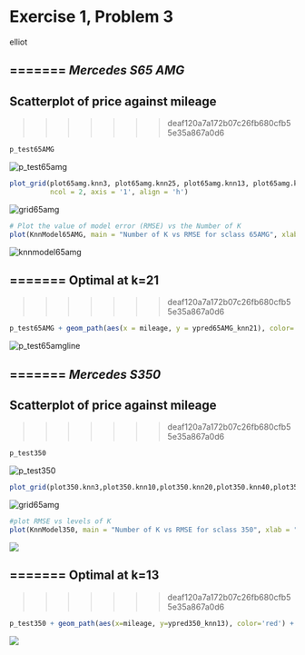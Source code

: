 Exercise 1, Problem 3
================
elliot

=======
***Mercedes S65 AMG***
---
**Scatterplot of price against mileage**
---
>>>>>>> deaf120a7a172b07c26fb680cfb55e35a867a0d6
``` r
p_test65AMG
```

![p_test65amg](https://user-images.githubusercontent.com/47119252/52544364-24e6b100-2d76-11e9-885f-915e7dfa5331.png)


``` r
plot_grid(plot65amg.knn3, plot65amg.knn25, plot65amg.knn13, plot65amg.knn50, plot65amg.knn17, plot65amg.knn100,
          ncol = 2, axis = '1', align = 'h')
```

![grid65amg](https://user-images.githubusercontent.com/47119252/52544371-329c3680-2d76-11e9-9e03-66c97d80f273.png)

``` r
# Plot the value of model error (RMSE) vs the Number of K
plot(KnnModel65AMG, main = "Number of K vs RMSE for sclass 65AMG", xlab = "Number of K Neighbors", ylab = "RMSE (Cross-Validation)")
```

![knnmodel65amg](https://user-images.githubusercontent.com/47119252/52544386-48a9f700-2d76-11e9-83ae-565d0a08c642.png)

=======
**Optimal at k=21**
---
>>>>>>> deaf120a7a172b07c26fb680cfb55e35a867a0d6
``` r
p_test65AMG + geom_path(aes(x = mileage, y = ypred65AMG_knn21), color='red') +labs(title = "Predictive model of Price for a \n 65AMG given Mileage: KNN = 21", subtitle = "Optimal level of K")
```

![p_test65amgline](https://user-images.githubusercontent.com/47119252/52544402-5eb7b780-2d76-11e9-8d2c-0412f7cf4884.png)


=======
***Mercedes S350***
---
**Scatterplot of price against mileage**
---
>>>>>>> deaf120a7a172b07c26fb680cfb55e35a867a0d6
``` r
p_test350
```

![p_test350](https://user-images.githubusercontent.com/47119252/52544350-02ed2e80-2d76-11e9-91d0-062f81d02387.png)

``` r
plot_grid(plot350.knn3,plot350.knn10,plot350.knn20,plot350.knn40,plot350.knn60,plot350.knn80,plot350.knn100,plot350.knn120, ncol = 2, axis='1', align='h')
```

![grid65amg](https://user-images.githubusercontent.com/47119252/52544339-efda5e80-2d75-11e9-8475-0b924ffa40b4.png)

``` r
#plot RMSE vs levels of K
plot(KnnModel350, main = "Number of K vs RMSE for sclass 350", xlab = "Number of K Neighbors", ylab = "RMSE(Cross-Validation)")
```

![](Exercise_1,_Problem_3_files/figure-markdown_github/unnamed-chunk-14-1.png)

=======
**Optimal at k=13**
---
>>>>>>> deaf120a7a172b07c26fb680cfb55e35a867a0d6
``` r
p_test350 + geom_path(aes(x=mileage, y=ypred350_knn13), color='red') + labs(title ="Predictive Model of Price for a \n 350 given Mileage: Knn= 13", subtitle = "Optimal level of K")
```

![](Exercise_1,_Problem_3_files/figure-markdown_github/unnamed-chunk-16-1.png)
